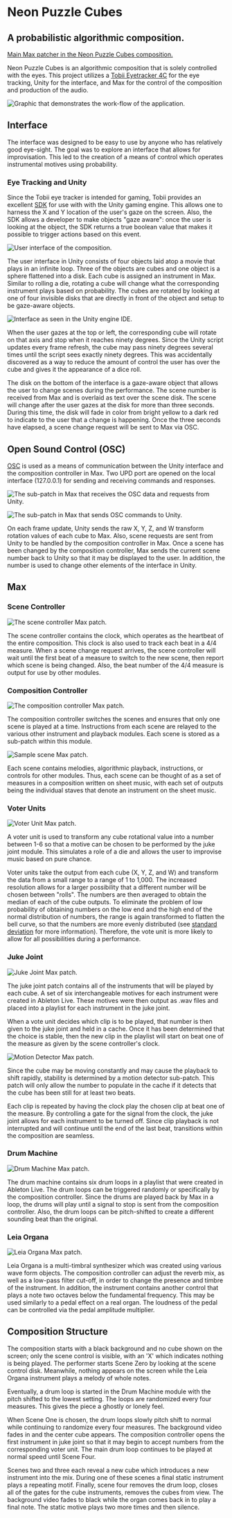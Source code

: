# Neon Puzzle Cubes
## A probabilistic algorithmic composition.
[Main Max patcher in the Neon Puzzle Cubes composition.](https://raw.githubusercontent.com/boomninjavanish/media/master/neonPuzzleCubes/maxMain.png)

Neon Puzzle Cubes is an algorithmic composition that is solely controlled with the eyes. This project utilizes a [Tobii Eyetracker 4C](https://gaming.tobii.com/product/tobii-eye-tracker-4c/) for the eye tracking, Unity for the interface, and Max for the control of the composition and production of the audio.

![Graphic that demonstrates the work-flow of the application.](https://raw.githubusercontent.com/boomninjavanish/media/master/neonPuzzleCubes/workflow.png)

## Interface

The interface was designed to be easy to use by anyone who has relatively good eye-sight. The goal was to explore an interface that allows for improvisation. This led to the creation of a means of control which operates instrumental motives using probability.

### Eye Tracking and Unity

Since the Tobii eye tracker is intended for gaming, Tobii provides an excellent [SDK](https://developer.tobii.com/pc-gaming/unity-sdk/) for use with with the Unity gaming engine. This allows one to harness the X and Y location of the user's gaze on the screen. Also, the SDK allows a developer to make objects "gaze aware": once the user is looking at the object, the SDK returns a true boolean value that makes it possible to trigger actions based on this event.

![User interface of the composition.](https://raw.githubusercontent.com/boomninjavanish/media/master/neonPuzzleCubes/userInterface.png)

The user interface in Unity consists of four objects laid atop a movie that plays in an infinite loop. Three of the objects are cubes and one object is a sphere flattened into a disk. Each cube is assigned an instrument in Max. Similar to rolling a die, rotating a cube will change what the corresponding instrument plays based on probability. The cubes are rotated by looking at one of four invisible disks that are directly in front of the object and setup to be gaze-aware objects. 

![Interface as seen in the Unity engine IDE.](https://raw.githubusercontent.com/boomninjavanish/media/master/neonPuzzleCubes/userInterfaceUnity.png)

When the user gazes at the top or left, the corresponding cube will rotate on that axis and stop when it reaches ninety degrees. Since the Unity script updates every frame refresh, the cube may pass ninety degrees several times until the script sees exactly ninety degrees. This was accidentally discovered as a way to reduce the amount of control the user has over the cube and gives it the appearance of a dice roll.

The disk on the bottom of the interface is a gaze-aware object that allows the user to change scenes during the performance. The scene number is received from Max and is overlaid as text over the scene disk. The scene will change after the user gazes at the disk for more than three seconds. During this time, the disk will fade in color from bright yellow to a dark red to indicate to the user that a change is happening. Once the three seconds have elapsed, a scene change request will be sent to Max via OSC.

## Open Sound Control (OSC)

[OSC](http://opensoundcontrol.org/introduction-osc) is used as a means of communication between the Unity interface and the composition controller in Max. Two UPD port are opened on the local interface (127.0.0.1) for sending and receiving commands and responses.  

![The sub-patch in Max that receives the OSC data and requests from Unity.](https://raw.githubusercontent.com/boomninjavanish/media/master/neonPuzzleCubes/maxOscReceiver.png)

![The sub-patch in Max that sends OSC commands to Unity.](https://raw.githubusercontent.com/boomninjavanish/media/master/neonPuzzleCubes/maxOscSender.png)

On each frame update, Unity sends the raw X, Y, Z, and W transform rotation values of each cube to Max. Also, scene requests are sent from Unity to be handled by the composition controller in Max. Once a scene has been changed by the composition controller, Max sends the current scene number back to Unity so that it may be displayed to the user. In addition, the number is used to change other elements of the interface in Unity. 

## Max

### Scene Controller

![The scene controller Max patch.](https://raw.githubusercontent.com/boomninjavanish/media/master/neonPuzzleCubes/maxSceneController.png)

The scene controller contains the clock, which operates as the heartbeat of the entire composition. This clock is also used to track each beat in a 4/4 measure. When a scene change request arrives, the scene controller will wait until the first beat of a measure to switch to the new scene, then report which scene is being changed. Also, the beat number of the 4/4 measure is output for use by other modules.

### Composition Controller

![The composition controller Max patch.](https://raw.githubusercontent.com/boomninjavanish/media/master/neonPuzzleCubes/maxCompController.png)

The composition controller switches the scenes and ensures that only one scene is played at a time. Instructions from each scene are relayed to the various other instrument and playback modules. Each scene is stored as a sub-patch within this module.

![Sample scene Max patch.](https://raw.githubusercontent.com/boomninjavanish/media/master/neonPuzzleCubes/maxScene.png)

Each scene contains melodies, algorithmic playback, instructions, or controls for other modules. Thus, each scene can be thought of as a set of measures in a composition written on sheet music, with each set of outputs being the individual staves that denote an instrument on the sheet music.

### Voter Units 

![Voter Unit Max patch.](https://raw.githubusercontent.com/boomninjavanish/media/master/neonPuzzleCubes/maxVoterUnit.png)

A voter unit is used to transform any cube rotational value into a number between 1-6 so that a motive can be chosen to be performed by the juke joint module. This simulates a role of a die and allows the user to improvise music based on pure chance.

Voter units take the output from each cube (X, Y, Z, and W) and transform the data from a small range to a range of 1 to 1,000. The increased resolution allows for a larger possibility that a different number will be chosen between "rolls". The numbers are then averaged to obtain the median of each of the cube outputs. To eliminate the problem of low probability of obtaining numbers on the low end and the high end of the normal distribution of numbers, the range is again transformed to flatten the bell curve, so that the numbers are more evenly distributed (see [standard deviation](https://en.wikipedia.org/wiki/Standard_deviation) for more information). Therefore, the vote unit is more likely to allow for all possibilities during a performance.

### Juke Joint

![Juke Joint Max patch.](https://raw.githubusercontent.com/boomninjavanish/media/master/neonPuzzleCubes/maxJukeJoint.png)

The juke joint patch contains all of the instruments that will be played by each cube. A set of six interchangeable motives for each instrument were created in Ableton Live. These motives were then output as .wav files and placed into a playlist for each instrument in the juke joint.

When a vote unit decides which clip is to be played, that number is then given to the juke joint and held in a cache. Once it has been determined that the choice is stable, then the new clip in the playlist will start on beat one of the measure as given by the scene controller's clock. 

![Motion Detector Max patch.](https://raw.githubusercontent.com/boomninjavanish/media/master/neonPuzzleCubes/maxMotionDetector.png)

Since the cube may be moving constantly and may cause the playback to shift rapidly, stability is determined by a motion detector sub-patch. This patch will only allow the number to populate in the cache if it detects that the cube has been still for at least two beats.

Each clip is repeated by having the clock play the chosen clip at beat one of the measure. By controlling a gate for the signal from the clock, the juke joint allows for each instrument to be turned off. Since clip playback is not interrupted and will continue until the end of the last beat, transitions within the composition are seamless.

### Drum Machine

![Drum Machine Max patch.](https://raw.githubusercontent.com/boomninjavanish/media/master/neonPuzzleCubes/maxDrumMachine.png)

The drum machine contains six drum loops in a playlist that were created in Ableton Live. The drum loops can be triggered randomly or specifically by the composition controller. Since the drums are played back by Max in a loop, the drums will play until a signal to stop is sent from the composition controller. Also, the drum loops can be pitch-shifted to create a different sounding beat than the original.

### Leia Organa

![Leia Organa Max patch.](https://raw.githubusercontent.com/boomninjavanish/media/master/neonPuzzleCubes/maxLeiaOrgana.png)

Leia Organa is a multi-timbral synthesizer which was created using various wave form objects. The composition controller can adjust the reverb mix, as well as a low-pass filter cut-off, in order to change the presence and timbre of the instrument. In addition, the instrument contains another control that plays a note two octaves below the fundamental frequency. This may be used similarly to a pedal effect on a real organ. The loudness of the pedal can be controlled via the pedal amplitude multiplier.

## Composition Structure

The composition starts with a black background and no cube shown on the screen; only the scene control is visible, with an 'X' which indicates nothing is being played. The performer starts Scene Zero by looking at the scene control disk. Meanwhile, nothing appears on the screen while the Leia Organa instrument plays a melody of whole notes. 

Eventually, a drum loop is started in the Drum Machine module with the pitch shifted to the lowest setting. The loops are randomized every four measures. This gives the piece a ghostly or lonely feel.

When Scene One is chosen, the drum loops slowly pitch shift to normal while continuing to randomize every four measures. The background video fades in and the center cube appears. The composition controller opens the first instrument in juke joint so that it may begin to accept numbers from the corresponding voter unit. The main drum loop continues to be played at normal speed until Scene Four.

Scenes two and three each reveal a new cube which introduces a new instrument into the mix. During one of these scenes a final static instrument plays a repeating motif. Finally, scene four removes the drum loop, closes all of the gates for the cube instruments, removes the cubes from view. The background video fades to black while the organ comes back in to play a final note. The static motive plays two more times and then silence.
